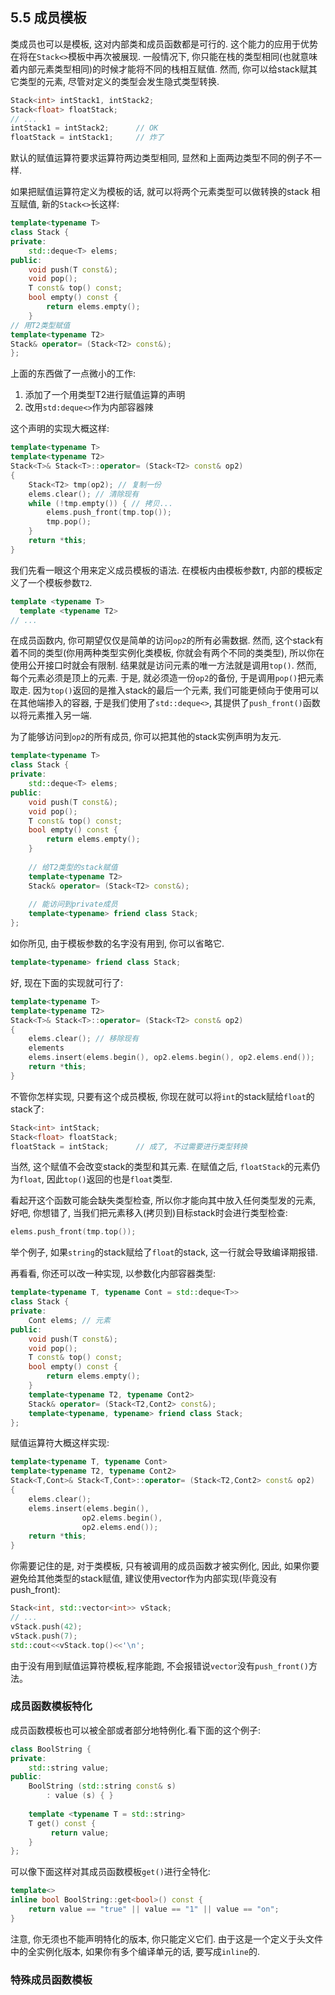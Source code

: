 ## 5.5 成员模板

类成员也可以是模板, 这对内部类和成员函数都是可行的. 这个能力的应用于优势在将在`Stack<>`模板中再次被展现. 一般情况下, 你只能在栈的类型相同(也就意味着内部元素类型相同)的时候才能将不同的栈相互赋值. 然而, 你可以给stack赋其它类型的元素, 尽管对定义的类型会发生隐式类型转换.

```cpp
Stack<int> intStack1, intStack2;
Stack<float> floatStack;
// ...
intStack1 = intStack2;		// OK
floatStack = intStack1;		// 炸了
```

默认的赋值运算符要求运算符两边类型相同, 显然和上面两边类型不同的例子不一样.

如果把赋值运算符定义为模板的话, 就可以将两个元素类型可以做转换的stack 相互赋值, 新的`Stack<>`长这样:

```cpp
template<typename T>
class Stack {
private:
	std::deque<T> elems; 
public:
	void push(T const&); 
	void pop(); 
	T const& top() const; 
	bool empty() const { 
		return elems.empty();
	}
// 用T2类型赋值
template<typename T2>
Stack& operator= (Stack<T2> const&);
};
```

上面的东西做了一点微小的工作:

1. 添加了一个用类型T2进行赋值运算的声明
2. 改用`std:deque<>`作为内部容器辣

这个声明的实现大概这样:

```cpp
template<typename T>
template<typename T2>
Stack<T>& Stack<T>::operator= (Stack<T2> const& op2)
{
	Stack<T2> tmp(op2); // 复制一份
	elems.clear(); // 清除现有
	while (!tmp.empty()) { // 拷贝...
		elems.push_front(tmp.top());
		tmp.pop();
	}
	return *this;
}
```

我们先看一眼这个用来定义成员模板的语法. 在模板内由模板参数`T`, 内部的模板定义了一个模板参数`T2`.

```cpp
template <typename T>
  template <typename T2>
// ...
```

在成员函数内, 你可期望仅仅是简单的访问`op2`的所有必需数据. 然而, 这个stack有着不同的类型(你用两种类型实例化类模板, 你就会有两个不同的类类型), 所以你在使用公开接口时就会有限制. 结果就是访问元素的唯一方法就是调用`top()`. 然而, 每个元素必须是顶上的元素. 于是, 就必须造一份`op2`的备份, 于是调用`pop()`把元素取走. 因为`top()`返回的是推入stack的最后一个元素, 我们可能更倾向于使用可以在其他端掺入的容器, 于是我们使用了`std::deque<>`, 其提供了`push_front()`函数以将元素推入另一端.

为了能够访问到`op2`的所有成员, 你可以把其他的stack实例声明为友元.

```cpp
template<typename T>
class Stack {
private:
	std::deque<T> elems; 
public:
	void push(T const&); 
	void pop(); 
	T const& top() const;
	bool empty() const { 
		return elems.empty();
	}
    
    // 给T2类型的stack赋值
    template<typename T2>
    Stack& operator= (Stack<T2> const&);
    
    // 能访问到private成员
    template<typename> friend class Stack;
};
```

如你所见, 由于模板参数的名字没有用到, 你可以省略它.

```cpp
template<typename> friend class Stack;
```

好, 现在下面的实现就可行了:

```cpp
template<typename T>
template<typename T2>
Stack<T>& Stack<T>::operator= (Stack<T2> const& op2)
{
    elems.clear(); // 移除现有
    elements
    elems.insert(elems.begin(), op2.elems.begin(), op2.elems.end());
    return *this;
}
```

不管你怎样实现, 只要有这个成员模板, 你现在就可以将`int`的stack赋给`float`的stack了:

```cpp
Stack<int> intStack;
Stack<float> floatStack;
floatStack = intStack;		// 成了, 不过需要进行类型转换
```

当然, 这个赋值不会改变stack的类型和其元素. 在赋值之后, `floatStack`的元素仍为`float`, 因此`top()`返回的也是`float`类型.

看起开这个函数可能会缺失类型检查, 所以你才能向其中放入任何类型发的元素, 好吧, 你想错了, 当我们把元素移入(拷贝到)目标stack时会进行类型检查:

```cpp
elems.push_front(tmp.top());
```

举个例子, 如果`string`的stack赋给了`float`的stack, 这一行就会导致编译期报错.

再看看, 你还可以改一种实现, 以参数化内部容器类型:

```cpp
template<typename T, typename Cont = std::deque<T>>
class Stack {
private:
	Cont elems; // 元素
public:
	void push(T const&); 
	void pop(); 
	T const& top() const; 
	bool empty() const { 
		return elems.empty();
	}
	template<typename T2, typename Cont2>
	Stack& operator= (Stack<T2,Cont2> const&);
	template<typename, typename> friend class Stack;
};

```

赋值运算符大概这样实现:

```cpp
template<typename T, typename Cont>
template<typename T2, typename Cont2>
Stack<T,Cont>& Stack<T,Cont>::operator= (Stack<T2,Cont2> const& op2)
{
    elems.clear(); 
    elems.insert(elems.begin(),
                op2.elems.begin(),
                op2.elems.end());
    return *this;
}
```

你需要记住的是, 对于类模板, 只有被调用的成员函数才被实例化, 因此, 如果你要避免给其他类型的stack赋值, 建议使用vector作为内部实现(毕竟没有push_front):

```cpp
Stack<int, std::vector<int>> vStack;
// ...
vStack.push(42);
vStack.push(7);
std::cout<<vStack.top()<<'\n';
```

由于没有用到赋值运算符模板,程序能跑, 不会报错说`vector`没有`push_front()`方法。



### 成员函数模板特化

成员函数模板也可以被全部或者部分地特例化.看下面的这个例子:

```cpp
class BoolString {
private:
    std::string value;
public:
    BoolString (std::string const& s)
        : value (s) { }
    
    template <typename T = std::string>
    T get() const {
         return value;
    }
};
```

可以像下面这样对其成员函数模板`get()`进行全特化:

```cpp
template<>
inline bool BoolString::get<bool>() const {
    return value == "true" || value == "1" || value == "on";
}
```

注意, 你无须也不能声明特化的版本, 你只能定义它们. 由于这是一个定义于头文件中的全实例化版本, 如果你有多个编译单元的话, 要写成`inline`的.



###  特殊成员函数模板

